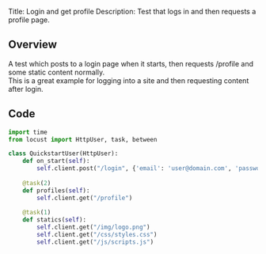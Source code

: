 Title: Login and get profile
Description: Test that logs in and then requests a profile page.

## Overview

A test which posts to a login page when it starts, then requests /profile and some static content normally.  
This is a great example for logging into a site and then requesting content after login.

## Code

```python
import time
from locust import HttpUser, task, between

class QuickstartUser(HttpUser):
    def on_start(self):        
        self.client.post("/login", {'email': 'user@domain.com', 'password': 'passw0rd'})
    
    @task(2)
    def profiles(self):
        self.client.get("/profile")     
        
    @task(1)
    def statics(self):
        self.client.get("/img/logo.png")
        self.client.get("/css/styles.css")
        self.client.get("/js/scripts.js")
```
